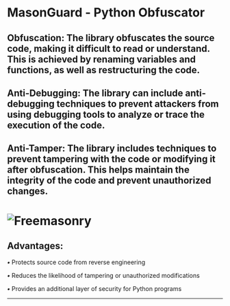 # MasonGuard - Python Obfuscator

Obfuscation:
The library obfuscates the source code, making it difficult to read or understand. This is achieved by renaming variables and functions, as well as restructuring the code.
---
Anti-Debugging:
The library can include anti-debugging techniques to prevent attackers from using debugging tools to analyze or trace the execution of the code.
---
Anti-Tamper:
The library includes techniques to prevent tampering with the code or modifying it after obfuscation. This helps maintain the integrity of the code and prevent unauthorized changes.
---
# ![Freemasonry](https://i.ibb.co/bN4jTcm/image.png)
 Advantages:
 ---
***•*** Protects source code from reverse engineering

***•*** Reduces the likelihood of tampering or unauthorized modifications

***•*** Provides an additional layer of security for Python programs

---
